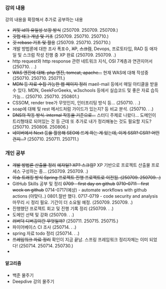 ### 강의 내용
강의 내용을 확장해서 추가로 공부하는 내용

- ~~커밋 id의 유일성 보장 방식~~
  (250709. 250709. 250709.)
- ~~깃헙 태그 개념 및 기초~~
  (250709. 250710. 250710.)
- ~~깃 rebase 기초 및 활용~~
  (250709. 250710. 250710.)
- 개발 방법론에 대한 조사
  폭포수, ~~XP~~, ~~스크럼~~, Devops, 프로토타입, RAD 등
  애자일 및 스크럼 작성 진행 중
  XP 완료
  (250709. 250709. .)
- http request와 http response 관련 네트워크 지식, OSI 7계층과 연관지어서
  (250710. . .)
- ~~WAS 엔진에 대해. php 엔진, tomcat, apache...~~
  현재 WAS에 대해 작성중
  (250710. 250710. 250711.)
- ~~MDN 등 자료 수집 가능한 웹 페이지 정리~~
  maeil-mail 등에서 매일 아티클을 받을 수 있다.
  MDN, GeekForGeeks, w3schools 등에서 실습코드 및 좋은 자료 습득 가능...
  (250710. 250710. 250801.)
- CSSOM, render tree가 무엇인지, 인터프리팅 방식 등...
  (250710. . .)
- soap에 대해 및 rest 메서드처럼 가이드가 있는지? 등 비교 분석.
  (250710. . .)
- ~~DNS의 작동 방식. internal 작동을 기준으로...~~
  스터디 주제로 나왔다...
  도메인이 트리형태로 되어있는 것 등 근데 또 추가로 내가 정리해놓는 것도 필요할 지도?
  (250710. 250806. 250806.)
- ~~네이버에서 Next 등을 활용해 SEO에 뜨게 하는 게 있는데, 이게 SSR? CSR? 어떤 건지...?~~
  (250710. 250711. 250711.)

### 개인 공부

- ~~개발 방법론 산출물 정리~~
  ~~에자일? XP? 스크럼?~~
  XP 기반으로 프로젝트 산출물 프로세스 구성하는 중...
  (250709. 250709. .)
- ~~이슈 트래킹 방식 Spring 프로젝트 진행
  프로젝트로 이전됨.
  (250709. 250709. .)~~
- GitHub Skills 공부 및 정리
  ~~0709 - first day on github~~
  ~~0710-0711 - first week on github~~
  0714-0717(예상) - automate workflows with github actions (아맞다..)
  0801.절반 했다.
  0717-0719 - code security and analysis
  마무리 시 정리 필요. 기간이 더 소요될 예정.
  (250709. 250709. .)
- 진행했던 프로젝트 회고 및 진행 기록 정리
  (250709. . .)
- 도메인 선택 및 강화
  (250709. . .)
- ~~러버덕 디버깅이란 무엇일까?~~
  (250711. 250715. 250715.)
- 파이어베이스 CI 조사
  (250714. . .)
- spring 자료 todo 정리
  (250714. . .)
- ~~프레임워크 자료 정리~~
  확인이 지금 끝남. 스프링 프레임워크 정리자체는 이미 되었다!
  (250714. 250714. 250730.)
- 

#### 알고리즘

- 백준 물주기
- Deepdive 강의 물주기
